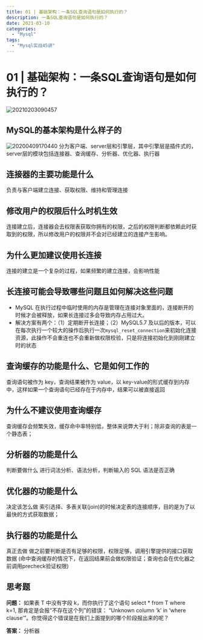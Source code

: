 ```yaml
---
title: 01 | 基础架构：一条SQL查询语句是如何执行的？
description: 一条SQL查询语句是如何执行的？
date: 2021-03-10
categories:
  - "Mysql"
tags:
  - "Mysql实战45讲"
---
```


<!--more-->

# 01 | 基础架构：一条SQL查询语句是如何执行的？

![20210203090457](http://pic.zero-tt.fun/note/20210203090457.png)

## MySQL的基本架构是什么样子的
![20200409170440](https://taozhang.oss-cn-hongkong.aliyuncs.com/note/20200409170440.png)
分为客户端、server层和引擎层，其中引擎层是插件式的，server层的模块包括连接器、查询缓存、分析器、优化器、执行器

## 连接器的主要功能是什么
负责与客户端建立连接、获取权限、维持和管理连接

## 修改用户的权限后什么时机生效
连接建立后，连接器会去权限表获取你拥有的权限，之后的权限判断都依赖此时获取到的权限，所以修改用户的权限并不会对已经建立的连接产生影响。

## 为什么更加建议使用长连接
连接的建立是一个复杂的过程，如果频繁的建立连接，会影响性能

## 长连接可能会导致哪些问题且如何解决这些问题
* MySQL 在执行过程中临时使用的内存是管理在连接对象里面的，连接断开的时候才会被释放，如果长连接过多会导致内存占用过大。
* 解决方案有两个：（1）定期断开长连接；（2）MySQL5.7 及以后的版本，可以在每次执行一个较大的操作后执行一次`mysql_reset_connection`来初始化连接资源，此操作不会重连也不会重新做权限校验，只是将连接初始化到刚刚建立时的状态

## 查询缓存的功能是什么、它是如何工作的
查询语句被作为 key，查询结果被作为 value，以 key-value的形式缓存到内存中，这样如果一个查询语句已经存在于内存中，结果可以被直接返回

## 为什么不建议使用查询缓存
查询缓存会频繁失效，缓存命中率特别低，整体来说弊大于利；除非查询的表是一个静态表；

## 分析器的功能是什么
判断要做什么
进行词法分析、语法分析，判断输入的 SQL 语法是否正确

## 优化器的功能是什么
决定该怎么做
索引选择、多表关联(join)的时候决定表的连接顺序，目的是为了以最快的方式获取数据；

## 执行器的功能是什么
真正去做
做之前要判断是否有足够的权限，权限足够，调用引擎提供的接口获取数据
(命中查询缓存的情况下，在返回结果前会做权限验证；查询也会在优化器之前调用precheck验证权限)

## 思考题
**问题：** 如果表 T 中没有字段 k，而你执行了这个语句 select * from T where k=1, 那肯定是会报“不存在这个列”的错误： “Unknown column ‘k’ in ‘where clause’”。你觉得这个错误是在我们上面提到的哪个阶段报出来的呢？

**答案：** 分析器